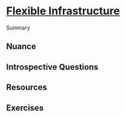 # [Flexible Infrastructure](https://dora.dev/devops-capabilities/technical/flexible-infrastructure/)

Summary

## Nuance

## Introspective Questions

## Resources

## Exercises

